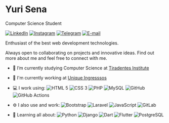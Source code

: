 # Yuri Sena

Computer Science Student

[![LinkedIn](https://img.shields.io/badge/-yurisena-blue?style=flat&logo=LinkedIn&logoColor=white&link=https://www.linkedin.com/in/yuri-sena-6b140520a/)](https://www.linkedin.com/in/yuri-sena-6b140520a/ "LinkedIn") [![Instagram](https://img.shields.io/badge/-yurisena10-purple?style=flat&logo=instagram&logoColor=white&link=https://instagram.com/yurisena10/)](https://instagram.com/yurisena10 "Instagram") [![Telegram](https://img.shields.io/badge/-@yurisn1-0088CC?style=flat&logo=Telegram&logoColor=white&link=https://t.me/yurisn1/)](https://t.me/yurisn1 "Telegram") [![E-mail](https://img.shields.io/badge/-dev.yurisn@gmail.com-c14438?style=flat&logo=Gmail&logoColor=white&link=mailto:dev.yurisn@gmail.com?subject=Olá,%20Yuri%20)](mailto:dev.yurisn@gmail.com?subject=Olá,%20Yuri!%20 "E-mail")

Enthusiast of the best web development technologies. 

Always open to collaborating on projects and innovative ideas. Find out more about me and feel free to connect with me.

- 🔭 I’m currently studying Computer Science at [Tiradentes Institute](https://al.unit.br/ "Centro Universitário Tiradentes")

- 🏢 I'm currently working at [Unique Ingresssos](https://github.com/unique-ingressos "Unique Ingressos")

- 💻 I work using: ![HTML 5](https://img.shields.io/badge/-HTML%205-E34F26?style=flat&logo=HTML5&logoColor=white) ![CSS 3](https://img.shields.io/badge/-CSS%203-1572B6?style=flat&logo=CSS3) ![PHP](https://img.shields.io/badge/-PHP-563D7C?style=flat&logo=PHP) ![MySQL](https://img.shields.io/badge/-MySQL-orange?style=flat&logo=MySQL&logoColor=white) ![GitHub](https://img.shields.io/badge/-GitHub-181717?style=flat&logo=GitHub) ![GitHub Actions](https://img.shields.io/badge/-GitHub%20Actions-2088FF?style=flat&logo=github-actions&logoColor=white)

- ⚙️ I also use and work: ![Bootstrap](https://img.shields.io/badge/-Bootstrap-ccc?style=flat&logo=Bootstrap) ![Laravel](https://img.shields.io/badge/-Laravel-FCA121?style=flat&logo=Laravel) ![JavaScript](https://img.shields.io/badge/-JavaScript-black?style=flat&logo=JavaScript) ![GitLab](https://img.shields.io/badge/-GitLab-FCA121?style=flat&logo=GitLab) 

- 🌱 Learning all about: ![Python](https://img.shields.io/badge/-Python-black?style=flat&logo=Python ) ![Django](https://img.shields.io/badge/-Django-092E20?style=flat&logo=Django) ![Dart](https://img.shields.io/badge/-Dart-1572B6?style=flat&logo=Dart) ![Flutter](https://img.shields.io/badge/-Flutter-1572B6?style=flat&logo=Flutter) ![PostgreSQL](https://img.shields.io/badge/-PostgreSQL-336791?style=flat&logo=PostgreSQL)
